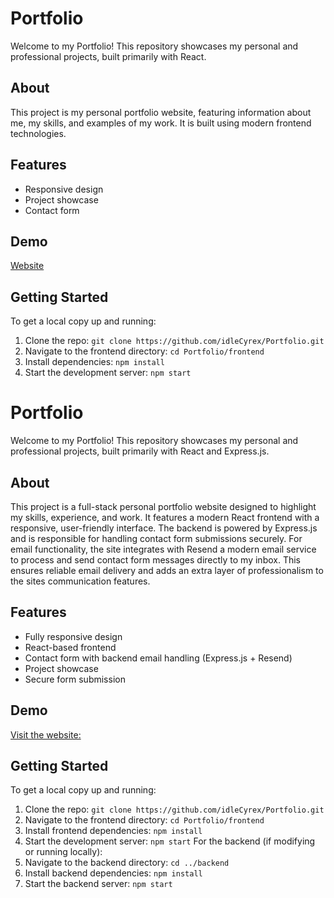 # Portfolio

Welcome to my Portfolio! This repository showcases my personal and professional projects, built primarily with React.

## About

This project is my personal portfolio website, featuring information about me, my skills, and examples of my work. It is built using modern frontend technologies.

## Features

- Responsive design
- Project showcase
- Contact form

## Demo

[Website](https://idlee.xyz)

## Getting Started

To get a local copy up and running:

1. Clone the repo:
   ```git clone https://github.com/idleCyrex/Portfolio.git```
2. Navigate to the frontend directory:
   ```cd Portfolio/frontend```
3. Install dependencies:
   ```npm install```
4. Start the development server:
   ```npm start```



# Portfolio
Welcome to my Portfolio! This repository showcases my personal and professional projects, built
primarily with React and Express.js.

## About
This project is a full-stack personal portfolio website designed to highlight my skills, experience, and
work. It features a modern React frontend with a responsive, user-friendly interface. The backend is
powered by Express.js and is responsible for handling contact form submissions securely.
For email functionality, the site integrates with Resend a modern email service to process and send
contact form messages directly to my inbox. This ensures reliable email delivery and adds an extra
layer of professionalism to the sites communication features.

## Features
- Fully responsive design
- React-based frontend
- Contact form with backend email handling (Express.js + Resend)
- Project showcase
- Secure form submission

## Demo
 [Visit the website:](https://idlee.xyz)

## Getting Started
To get a local copy up and running:
1. Clone the repo:
 ```git clone https://github.com/idleCyrex/Portfolio.git```
2. Navigate to the frontend directory:
 ```cd Portfolio/frontend```
3. Install frontend dependencies:
 ```npm install```
4. Start the development server:
 ```npm start```
For the backend (if modifying or running locally):
1. Navigate to the backend directory:
 ```cd ../backend```
2. Install backend dependencies:
 ```npm install```
4. Start the backend server:
 ```npm start```
